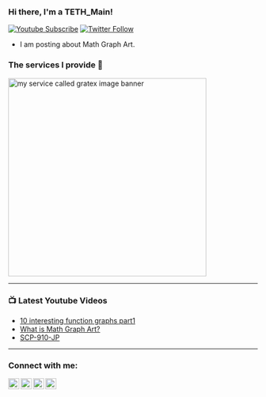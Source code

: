 ### Hi there, I'm a TETH_Main!

[![Youtube Subscribe](https://img.shields.io/youtube/channel/views/UCTTG4vvEe1KZhIy7DgwnxzA?label=TETH_Main&style=for-the-badge&logo=youtube)](http://www.youtube.com/channel/UCTTG4vvEe1KZhIy7DgwnxzA?sub_confirmation=1)
[![Twitter Follow](https://img.shields.io/twitter/follow/TETH_Main?color=1DA1F2&logo=twitter&style=for-the-badge)](https://twitter.com/intent/follow?original_referer=https%3A%2F%2Fgithub.com%2FTETH_Main&screen_name=TETH_Main)

- I am posting about Math Graph Art.

### The services I provide 🚀
<a href="https://teth-main.github.io/GraTeX/">
    <img src="https://cdn.discordapp.com/attachments/1235967859092619284/1315613495412133970/GraTeX.png?ex=67580c0c&is=6756ba8c&hm=431c6680dbeec3d2605812398700fd9ce0c066009389d3025451e843a804b09a&" alt="my service called gratex image banner" width="400">
</a>


---

### 📺 Latest Youtube Videos
<!-- YOUTUBE:START -->
- [10 interesting function graphs part1](https://youtu.be/Yq5BCsMvo1E)
- [What is Math Graph Art?](https://youtu.be/UQxgdIKmCGY)
- [SCP-910-JP](https://youtu.be/j_VcA_6CTe0)
<!-- YOUTUBE:END -->

---

### Connect with me:

[<img align="left" alt="TETH_Main | YouTube" width="22px" src="https://cdn.jsdelivr.net/npm/simple-icons@v3/icons/youtube.svg" />][youtube]
[<img align="left" alt="TETH_Main| Twitter" width="22px" src="https://cdn.jsdelivr.net/npm/simple-icons@v3/icons/twitter.svg" />][twitter]
[<img align="left" alt="TETH_Main | Reddit" width="22px" src="https://cdn.jsdelivr.net/npm/simple-icons@v3/icons/reddit.svg" />][reddit]
[<img align="left" alt="TETH_Main | Discord" width="22px" src="https://cdn.jsdelivr.net/npm/simple-icons@v3/icons/discord.svg" />][discord]


<br />


[twitter]: https://twitter.com/TETH_Main
[youtube]: https://www.youtube.com/@TETH_Main
[reddit]: https://www.reddit.com/user/TETH_Main
[discord]: https://discordapp.com/users/693777028230414366
